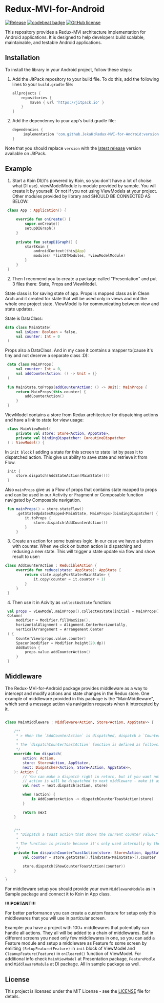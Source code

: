 # Redux-MVI-for-Android

[![Release](https://jitpack.io/v/JekaK/Redux-MVI-for-Android.svg)](https://jitpack.io/#JekaK/Redux-MVI-for-Android) [![codebeat badge](https://codebeat.co/badges/aac325a3-65b2-45c5-822f-db067b098434)](https://codebeat.co/projects/github-com-jekak-redux-mvi-for-android-main) [![GitHub license](https://img.shields.io/badge/license-Apache%20License%202.0-blue.svg?style=flat)](https://www.apache.org/licenses/LICENSE-2.0)

This repository provides a Redux-MVI architecture implementation for Android applications. It is designed to help developers build scalable, maintainable, and testable Android applications.

## Installation

To install the library in your Android project, follow these steps:

1. Add the JitPack repository to your build file. To do this, add the following lines to your `build.gradle` file:

   ```gradle
   allprojects {
       repositories {
           maven { url 'https://jitpack.io' }
       }
   }
2. Add the dependency to your app's build.gradle file:

   ```gradle
   dependencies {
        implementation 'com.github.JekaK:Redux-MVI-for-Android:version'
   }

Note that you should replace `version` with the [latest release](https://github.com/JekaK/Redux-MVI-for-Android/releases) version available on JitPack.

## Example
1. Start a Koin DI(it's powered by Koin, so you don't have a lot of choise what DI use). viewModelModule is module provided by sample. You will create it by yourself. Or not if you not using ViewModels at your project. Other modules provided by library and SHOULD BE CONNECTED AS BELOW:

```kotlin
 class App : Application() { 
  
     override fun onCreate() { 
         super.onCreate() 
         setupDIGraph() 
     } 
  
     private fun setupDIGraph() { 
         startKoin { 
             androidContext(this@App) 
             modules( *listOfModules, *viewModelModule) 
         } 
     } 
 } 
 ```

2. Then I recomend you to create a package called "Presentation" and put 3 files there: State, Props and ViewModel.

State class is for saving state of app. Props is mapped class as in Clean Arch and it created for state that will be used only in views and not the whole one project state. ViewModel is for communicating between view and state updates.

State is DataClass:

```kotlin
data class MainState( 
     val isOpen: Boolean = false, 
     val counter: Int = 0 
 ) 
 ```

Props also a DataClass. And in my case it contains a mapper to(cause it's tiny and not deserve a separate class :D):

```kotlin
 data class MainProps( 
     val counter: Int = 0, 
     val addCounterAction: () -> Unit = {} 
 ) 
  
 fun MainState.toProps(addCounterAction: () -> Unit): MainProps { 
     return MainProps(this.counter) { 
         addCounterAction() 
     } 
 } 
 ```
ViewModel contains a store from Redux architecture for dispatching actions and have a link to state for view usage:

```kotlin
 class MainViewModel( 
     private val store: Store<Action, AppState>, 
     private val bindingDispatcher: CoroutineDispatcher 
 ) : ViewModel() { 
 ```
In ```init block``` I adding a state for this screen to state list by pass it to dispatched action. This give us ability to save state and retrieve it from Flow.

```kotlin
 init { 
     store.dispatch(AddStateAction(MainState())) 
 } 
 ```

Also ```mainProps``` give us a Flow of props that contains state mapped to props and can be used in our Activity or Fragment or Composable function navigated by Composable navigation.

```kotlin
 fun mainProps() = store.stateFlow() 
     .getStateUpdatesMapped<MainState, MainProps>(bindingDispatcher) { 
         it.toProps { 
             store.dispatch(AddCounterAction()) 
         } 
     } 
```

3. Create an action for some busines logic. In our case we have a button with counter. When we click on button action is dispatching and redusing a new state. This will trigger a state update via flow and show result to user:

```kotlin
class AddCounterAction : ReducibleAction { 
     override fun reduce(state: AppState): AppState { 
         return state.applyForState<MainState> { 
             it.copy(counter = it.counter + 1) 
         } 
     } 
 } 
 ```
4. Then use it in Acivity as ```collectAsState``` function:

```kotlin
 val props = viewModel.mainProps().collectAsState(initial = MainProps()) 
 Column( 
     modifier = Modifier.fillMaxSize(), 
     horizontalAlignment = Alignment.CenterHorizontally, 
     verticalArrangement = Arrangement.Center 
 ) { 
     CounterView(props.value.counter) 
     Spacer(modifier = Modifier.height(20.dp)) 
     AddButton { 
         props.value.addCounterAction() 
     } 
 } 
 ```
 
## Middleware

The Redux-MVI-for-Android package provides middleware as a way to intercept and modify actions and state changes in the Redux store. One example of middleware provided in this package is the "MainMiddleware", which send a message action via navigation requests when it intercepted by it.

```kotlin

class MainMiddleware : Middleware<Action, Store<Action, AppState>> {

    /**
     * > When the `AddCounterAction` is dispatched, dispatch a `CounterToastAction`
     *
     * The `dispatchCounterToastAction` function is defined as follows:
     */
    override fun dispatch(
        action: Action,
        store: Store<Action, AppState>,
        next: Dispatcher<Action, Store<Action, AppState>>,
    ): Action {
        // You can make a dispatch right in return, but if you want not updated state and somehow modify it before
        // action is will be dispatched to next middleware - make it as in example below
        val next = next.dispatch(action, store)

        when (action) {
            is AddCounterAction -> dispatchCounterToastAction(store)
        }

        return next
    }


    /**
     * "Dispatch a toast action that shows the current counter value."
     *
     * The function is private because it's only used internally by the MainActivity
     */
    private fun dispatchCounterToastAction(store: Store<Action, AppState>) {
        val counter = store.getState().findState<MainState>().counter

        store.dispatch(ShowCounterToastAction(counter))
    }

}
```
For middleware setup you should provide your own ```MiddlewareModule``` as in Sample package and connect it to Koin in App class.

**!!!IPORTANT!!!**

For better performance you can create a custom feature for setup only this middlewares that you will use in particular screen.

Example: you have a project with 100+ middlewares that potentially can handle all actions. They all will be added to a chain of middlewares. But in different screens you need only few middlewares in one, so you can add a Feature module and setup a middleware as Feature fo some screen by emiiting ```(SetupFeature(Feature)``` in ```init``` block of ViewModel and ```CleanupFeature(Feature)``` in ```onCleared()``` function of ViewModel. For additional info check ```MainViewModel``` at Presentation package, ```FeatureModle``` and ```MiddlewareModule``` at DI package. All in sample package as well.
 
## License

This project is licensed under the MIT License - see the [LICENSE](LICENSE) file for details.

